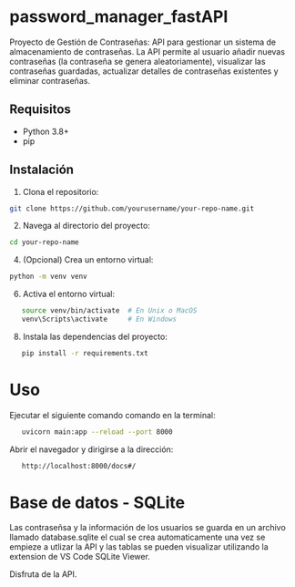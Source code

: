 # password_manager_fastAPI
Proyecto de Gestión de Contraseñas: API para gestionar un sistema de almacenamiento de contraseñas. 
La API permite al usuario añadir nuevas contraseñas (la contraseña se genera aleatoriamente), 
visualizar las contraseñas guardadas, actualizar detalles de contraseñas existentes y eliminar contraseñas.

## Requisitos
- Python 3.8+
- pip

## Instalación

1. Clona el repositorio:

```bash
git clone https://github.com/yourusername/your-repo-name.git
```

2. Navega al directorio del proyecto:

```bash
cd your-repo-name
```
   
4. (Opcional) Crea un entorno virtual:

```bash
python -m venv venv
```
  
6. Activa el entorno virtual:

```bash
   source venv/bin/activate  # En Unix o MacOS
   venv\Scripts\activate     # En Windows
```

   
8. Instala las dependencias del proyecto:
   
```bash
   pip install -r requirements.txt
```
   
# Uso
Ejecutar el siguiente comando comando en la terminal:

```bash
   uvicorn main:app --reload --port 8000
```

Abrir el navegador y dirigirse a la dirección:
```bash
   http://localhost:8000/docs#/
```

# Base de datos - SQLite
Las contraseñsa y la información de los usuarios se guarda en un archivo llamado database.sqlite el cual se crea automaticamente una vez se empieze a utlizar la API y las tablas se pueden visualizar utilizando la extension de VS Code SQLite Viewer.

Disfruta de la API.
